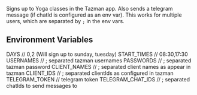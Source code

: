 Signs up to Yoga classes in the Tazman app. Also sends a telegram message (if chatId is configured as an env var).
This works for multiple users, which are separated by `;` in the env vars. 

## Environment Variables

DAYS // 0,2 (Will sign up to sunday, tuesday)
START_TIMES // 08:30,17:30
USERNAMES // ; separated tazman usernames
PASSWORDS // ; separated tazman password
CLIENT_NAMES // ; separated client names as appear in tazman
CLIENT_IDS // ; separated clientIds as configured in tazman
TELEGRAM_TOKEN // telegram token
TELEGRAM_CHAT_IDS // ; separated chatIds to send messages to